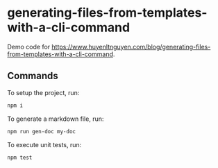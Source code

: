 # generating-files-from-templates-with-a-cli-command

Demo code for https://www.huyenltnguyen.com/blog/generating-files-from-templates-with-a-cli-command.

## Commands

To setup the project, run:

```bash
npm i
```

To generate a markdown file, run:

```bash
npm run gen-doc my-doc
```

To execute unit tests, run:

```bash
npm test
```
